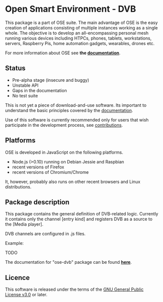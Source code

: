 # Open Smart Environment - DVB
This package is a part of OSE suite.
The main advantage of OSE is the easy creation of applications
consisting of multiple instances working as a single whole. The
objective is to develop an all-encompassing personal mesh running
various devices including HTPCs, phones, tablets, workstations,
servers, Raspberry Pis, home automation gadgets, wearables, drones etc.

For more information about OSE see **the [documentation](http://opensmartenvironment.github.io/doc/)**.

## Status
- Pre-alpha stage (insecure and buggy)
- Unstable API
- Gaps in the documentation
- No test suite

This is not yet a piece of download-and-use software. Its important
to understand the basic principles covered by the
[documentation](http://opensmartenvironment.github.io/doc/).

Use of this software is currently recommended only for users that
wish participate in the development process, see
[contributions](http://opensmartenvironment.github.io/doc/#contrib).

## Platforms
OSE is developed in JavaScript on the following platforms.
- Node.js (>0.10) running on Debian Jessie and Raspbian
- recent versions of Firefox
- recent versions of Chromium/Chrome

It, however, probably also runs on other recent browsers and Linux
distributions.

## Package description
This package contains the general definition of DVB-related logic.
Currently it contains only the channel [entry kind] and registers
DVB as a source to the [Media player].

DVB channels are configured in .js files.

Example:

TODO

The documentation for "ose-dvb" package can be found **[here](http://opensmartenvironment.github.io/doc/#ose-dvb#)**.

## Licence
This software is released under the terms of the [GNU General
Public License v3.0](http://www.gnu.org/copyleft/gpl.html) or
later.
